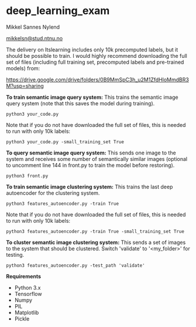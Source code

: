 # deep_learning_exam

Mikkel Sannes Nylend

mikkelsn@stud.ntnu.no

The delivery on Itslearning includes only 10k precomputed labels, but it should be possible to train. 
I would highly recommend downloading the full set of files (including full training set, precomputed labels and pre-trained models) from:

https://drive.google.com/drive/folders/0B9MmSpC3h_u2M1ZfdHloMmdBR3M?usp=sharing


**To train semantic image query system:**
This trains the semantic image query system (note that this saves the model during training).

`python3 your_code.py`

Note that if you do not have downloaded the full set of files, this is needed to run with only 10k labels:

`python3 your_code.py -small_training_set True`


**To query semantic image query system:**
This sends one image to the system and receives some number of semantically similar images 
(optional to uncomment line 144 in front.py to train the model before restoring).

`python3 front.py`

**To train semantic image clustering system:**
This trains the last deep autoencoder for the clustering system.

`python3 features_autoencoder.py -train True`

Note that if you do not have downloaded the full set of files, this is needed to run with only 10k labels:

`python3 features_autoencoder.py -train True -small_training_set True`

**To cluster semantic image clustering system:**
This sends a set of images to the system that should be clustered. Switch 'validate' to '<my_folder>' for testing.  

`python3 features_autoencoder.py -test_path 'validate'`

**Requirements**
- Python 3.x
- Tensorflow
- Numpy
- PIL
- Matplotlib
- Pickle
